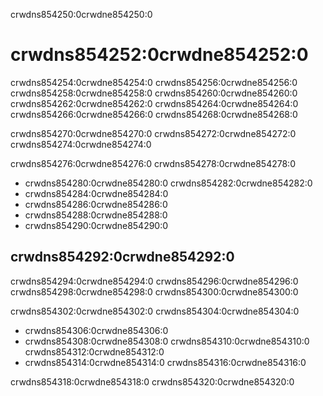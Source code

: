 crwdns854250:0crwdne854250:0
# crwdns854252:0crwdne854252:0

crwdns854254:0crwdne854254:0 crwdns854256:0crwdne854256:0 crwdns854258:0crwdne854258:0 crwdns854260:0crwdne854260:0 crwdns854262:0crwdne854262:0 crwdns854264:0crwdne854264:0 crwdns854266:0crwdne854266:0 crwdns854268:0crwdne854268:0

crwdns854270:0crwdne854270:0 crwdns854272:0crwdne854272:0 crwdns854274:0crwdne854274:0

crwdns854276:0crwdne854276:0 crwdns854278:0crwdne854278:0

- crwdns854280:0crwdne854280:0 crwdns854282:0crwdne854282:0
- crwdns854284:0crwdne854284:0
- crwdns854286:0crwdne854286:0
- crwdns854288:0crwdne854288:0
- crwdns854290:0crwdne854290:0

## crwdns854292:0crwdne854292:0

crwdns854294:0crwdne854294:0 crwdns854296:0crwdne854296:0 crwdns854298:0crwdne854298:0 crwdns854300:0crwdne854300:0

crwdns854302:0crwdne854302:0 crwdns854304:0crwdne854304:0

- crwdns854306:0crwdne854306:0
- crwdns854308:0crwdne854308:0 crwdns854310:0crwdne854310:0 crwdns854312:0crwdne854312:0
- crwdns854314:0crwdne854314:0 crwdns854316:0crwdne854316:0

crwdns854318:0crwdne854318:0 crwdns854320:0crwdne854320:0
